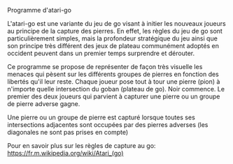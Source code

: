 Programme d'atari-go

L'atari-go est une variante du jeu de go visant à initier les nouveaux joueurs au principe de la capture des pierres.
En effet, les règles du jeu de go sont particulièrement simples, mais la profondeur stratégique du jeu ainsi que son principe très différent des jeux de plateau communément adoptés en occident peuvent dans un premier temps surprendre et dérouter.

Ce programme se propose de représenter de façon très visuelle les menaces qui pèsent sur les différents groupes de pierres en fonction des libertés qu'il leur reste.
Chaque joueur pose tout à tour une pierre (pion) à n'importe quelle intersection du goban (plateau de go). Noir commence. Le premier des deux joueurs qui parvient à capturer une pierre ou un groupe de pierre adverse gagne.

Une pierre ou un groupe de pierre est capturé lorsque toutes ses intersections adjacentes sont occupées par des pierres adverses (les diagonales ne sont pas prises en compte)

Pour en savoir plus sur les règles de capture au go: https://fr.m.wikipedia.org/wiki/Atari_(go)
